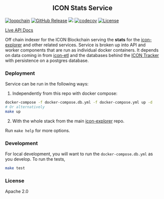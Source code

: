<p align="center">
  <h2 align="center">ICON Stats Service</h2>
</p>

[![loopchain](https://img.shields.io/badge/ICON-API-blue?logoColor=white&logo=icon&labelColor=31B8BB)](https://shields.io) [![GitHub Release](https://img.shields.io/github/release/sudoblockio/icon-stats.svg?style=flat)]() ![](https://github.com/sudoblockio/icon-stats/workflows/push-main/badge.svg?branch=main) [![codecov](https://codecov.io/gh/sudoblockio/icon-stats/branch/main/graph/badge.svg)](https://codecov.io/gh/sudoblockio/icon-stats) [![License](https://img.shields.io/badge/License-Apache_2.0-blue.svg)](https://opensource.org/licenses/Apache-2.0)

[//]: # (![Uptime]&#40;https://img.shields.io/endpoint?url=https%3A%2F%2Fraw.githubusercontent.com%2Fsudoblockio%2Ficon-status-page%2Fmaster%2Fapi%2Fdev-stats-service%2Fuptime.json&#41;)

[Live API Docs](https://tracker.icon.community/api/v1/stats/docs)

Off chain indexer for the ICON Blockchain serving the **stats** for the [icon-explorer](https://github.com/sudoblockio/icon-explorer) and other related services. Service is broken up into API and worker components that are run as individual docker containers. It depends on data coming in from [icon-etl](https://github.com/sudoblockio/icon-extractor) and the databases behind the [ICON Tracker](https://tracker.icon.community/) with persistence on a postgres database.

### Deployment

Service can be run in the following ways:

1. Independently from this repo with docker compose:
```bash
docker-compose -f docker-compose.db.yml -f docker-compose.yml up -d
# Or alternatively
make up
```

2. With the whole stack from the main [icon-explorer](https://github.com/sudoblockio/icon-explorer) repo.

Run `make help` for more options.

### Development

For local development, you will want to run the `docker-compose.db.yml` as you develop. To run the tests,

```bash
make test
```

### License

Apache 2.0
